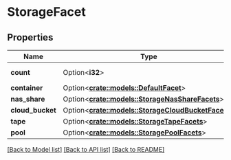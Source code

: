# StorageFacet

## Properties

Name | Type | Description | Notes
------------ | ------------- | ------------- | -------------
**count** | Option<**i32**> |  | [optional][readonly]
**container** | Option<[**crate::models::DefaultFacet**](default_facet.md)> |  | [optional]
**nas_share** | Option<[**crate::models::StorageNasShareFacets**](storage_nas_share_facets.md)> |  | [optional]
**cloud_bucket** | Option<[**crate::models::StorageCloudBucketFacets**](storage_cloud_bucket_facets.md)> |  | [optional]
**tape** | Option<[**crate::models::StorageTapeFacets**](storage_tape_facets.md)> |  | [optional]
**pool** | Option<[**crate::models::StoragePoolFacets**](storage_pool_facets.md)> |  | [optional]

[[Back to Model list]](../README.md#documentation-for-models) [[Back to API list]](../README.md#documentation-for-api-endpoints) [[Back to README]](../README.md)



